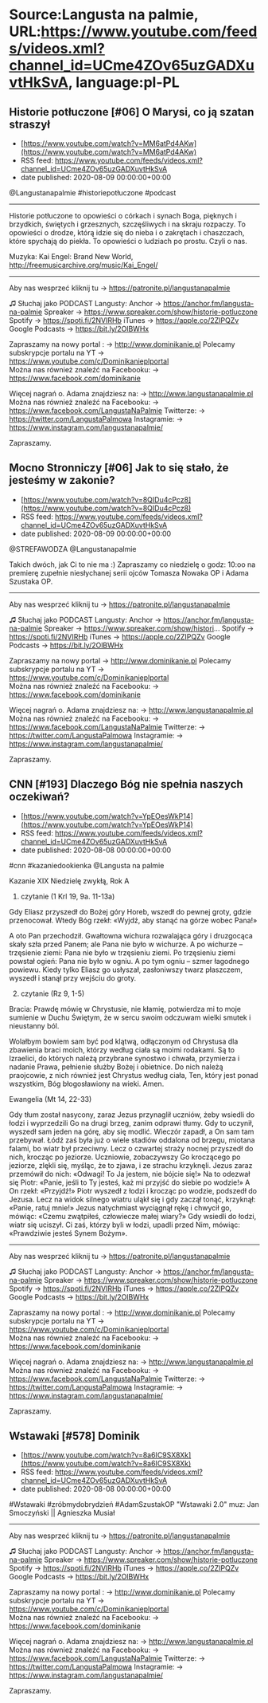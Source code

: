 # Source:Langusta na palmie, URL:https://www.youtube.com/feeds/videos.xml?channel_id=UCme4ZOv65uzGADXuvtHkSvA, language:pl-PL

## Historie potłuczone [#06] O Marysi, co ją szatan straszył
 - [https://www.youtube.com/watch?v=MM6atPd4AKw](https://www.youtube.com/watch?v=MM6atPd4AKw)
 - RSS feed: https://www.youtube.com/feeds/videos.xml?channel_id=UCme4ZOv65uzGADXuvtHkSvA
 - date published: 2020-08-09 00:00:00+00:00

@Langustanapalmie   #historiepotłuczone #podcast
________________________________________
Historie potłuczone to opowieści o córkach i synach Boga, pięknych i brzydkich, świętych i grzesznych, szczęśliwych i na skraju rozpaczy. To opowieści o drodze, którą idzie się do nieba i o zakrętach i chaszczach, które spychają do piekła. To opowieści o ludziach po prostu. Czyli o nas.

Muzyka: Kai Engel: Brand New World, http://freemusicarchive.org/music/Kai_Engel/
________________________________________

Aby nas wesprzeć kliknij tu → https://patronite.pl/langustanapalmie

♫ Słuchaj jako PODCAST Langusty: 
Anchor → https://anchor.fm/langusta-na-palmie
Spreaker → https://www.spreaker.com/show/historie-potluczone
Spotify → https://spoti.fi/2NVIRHb
iTunes → https://apple.co/2ZIPQZv
Google Podcasts → https://bit.ly/2OlBWHx

Zapraszamy na nowy portal :
→ http://www.dominikanie.pl
Polecamy subskrypcje portalu na YT
→ https://www.youtube.com/c/Dominikanieplportal  
Można nas również znaleźć na Facebooku: 
→ https://www.facebook.com/dominikanie

Więcej nagrań o. Adama znajdziesz na: 
→ http://www.langustanapalmie.pl
Można nas również znaleźć na Facebooku: 
→ https://www.facebook.com/LangustaNaPalmie
Twitterze: 
→ https://twitter.com/LangustaPalmowa
Instagramie: 
→ https://www.instagram.com/langustanapalmie/

Zapraszamy.

## Mocno Stronniczy [#06] Jak to się stało, że jesteśmy w zakonie?
 - [https://www.youtube.com/watch?v=8QIDu4cPcz8](https://www.youtube.com/watch?v=8QIDu4cPcz8)
 - RSS feed: https://www.youtube.com/feeds/videos.xml?channel_id=UCme4ZOv65uzGADXuvtHkSvA
 - date published: 2020-08-09 00:00:00+00:00

@STREFAWODZA @Langustanapalmie 

Takich dwóch, jak Ci to nie ma :) Zapraszamy co niedzielę o godz: 10:oo na premierę zupełnie niesłychanej serii ojców Tomasza Nowaka OP i Adama Szustaka OP.
________________________________________

Aby nas wesprzeć kliknij tu → https://patronite.pl/langustanapalmie

♫ Słuchaj jako PODCAST Langusty: 
Anchor → https://anchor.fm/langusta-na-palmie
Spreaker → https://www.spreaker.com/show/histori...
Spotify → https://spoti.fi/2NVIRHb
iTunes → https://apple.co/2ZIPQZv
Google Podcasts → https://bit.ly/2OlBWHx

Zapraszamy na nowy portal 
→ http://www.dominikanie.pl
Polecamy subskrypcje portalu na YT
→ https://www.youtube.com/c/Dominikanieplportal  
Można nas również znaleźć na Facebooku: 
→ https://www.facebook.com/dominikanie

Więcej nagrań o. Adama znajdziesz na: 
→ http://www.langustanapalmie.pl
Można nas również znaleźć na Facebooku: 
→ https://www.facebook.com/LangustaNaPalmie
Twitterze: 
→ https://twitter.com/LangustaPalmowa
Instagramie: 
→ https://www.instagram.com/langustanapalmie/

Zapraszamy.

## CNN [#193] Dlaczego Bóg nie spełnia naszych oczekiwań?
 - [https://www.youtube.com/watch?v=YpEOesWkP14](https://www.youtube.com/watch?v=YpEOesWkP14)
 - RSS feed: https://www.youtube.com/feeds/videos.xml?channel_id=UCme4ZOv65uzGADXuvtHkSvA
 - date published: 2020-08-08 00:00:00+00:00

#cnn #kazaniedookienka  @Langusta na palmie  

Kazanie XIX Niedzielę zwykłą, Rok A

1. czytanie (1 Krl 19, 9a. 11-13a)

Gdy Eliasz przyszedł do Bożej góry Horeb, wszedł do pewnej groty, gdzie przenocował. Wtedy Bóg rzekł: «Wyjdź, aby stanąć na górze wobec Pana!»

A oto Pan przechodził. Gwałtowna wichura rozwalająca góry i druzgocąca skały szła przed Panem; ale Pana nie było w wichurze. A po wichurze – trzęsienie ziemi: Pana nie było w trzęsieniu ziemi. Po trzęsieniu ziemi powstał ogień: Pana nie było w ogniu. A po tym ogniu – szmer łagodnego powiewu. Kiedy tylko Eliasz go usłyszał, zasłoniwszy twarz płaszczem, wyszedł i stanął przy wejściu do groty.

2. czytanie (Rz 9, 1-5)

Bracia: Prawdę mówię w Chrystusie, nie kłamię, potwierdza mi to moje sumienie w Duchu Świętym, że w sercu swoim odczuwam wielki smutek i nieustanny ból.

Wolałbym bowiem sam być pod klątwą, odłączonym od Chrystusa dla zbawienia braci moich, którzy według ciała są moimi rodakami. Są to Izraelici, do których należą przybrane synostwo i chwała, przymierza i nadanie Prawa, pełnienie służby Bożej i obietnice. Do nich należą praojcowie, z nich również jest Chrystus według ciała, Ten, który jest ponad wszystkim, Bóg błogosławiony na wieki. Amen.

Ewangelia (Mt 14, 22-33)

Gdy tłum został nasycony, zaraz Jezus przynaglił uczniów, żeby wsiedli do łodzi i wyprzedzili Go na drugi brzeg, zanim odprawi tłumy. Gdy to uczynił, wyszedł sam jeden na górę, aby się modlić. Wieczór zapadł, a On sam tam przebywał. Łódź zaś była już o wiele stadiów oddalona od brzegu, miotana falami, bo wiatr był przeciwny. Lecz o czwartej straży nocnej przyszedł do nich, krocząc po jeziorze. Uczniowie, zobaczywszy Go kroczącego po jeziorze, zlękli się, myśląc, że to zjawa, i ze strachu krzyknęli. Jezus zaraz przemówił do nich: «Odwagi! To Ja jestem, nie bójcie się!» Na to odezwał się Piotr: «Panie, jeśli to Ty jesteś, każ mi przyjść do siebie po wodzie!»
A On rzekł: «Przyjdź!» Piotr wyszedł z łodzi i krocząc po wodzie, podszedł do Jezusa. Lecz na widok silnego wiatru uląkł się i gdy zaczął tonąć, krzyknął: «Panie, ratuj mnie!»
Jezus natychmiast wyciągnął rękę i chwycił go, mówiąc: «Czemu zwątpiłeś, człowiecze małej wiary?» Gdy wsiedli do łodzi, wiatr się uciszył. Ci zaś, którzy byli w łodzi, upadli przed Nim, mówiąc: «Prawdziwie jesteś Synem Bożym».
________________________________________

Aby nas wesprzeć kliknij tu → https://patronite.pl/langustanapalmie

♫ Słuchaj jako PODCAST Langusty: 
Anchor → https://anchor.fm/langusta-na-palmie
Spreaker → https://www.spreaker.com/show/historie-potluczone
Spotify → https://spoti.fi/2NVIRHb
iTunes → https://apple.co/2ZIPQZv
Google Podcasts → https://bit.ly/2OlBWHx

Zapraszamy na nowy portal :
→ http://www.dominikanie.pl
Polecamy subskrypcje portalu na YT
→ https://www.youtube.com/c/Dominikanieplportal  
Można nas również znaleźć na Facebooku: 
→ https://www.facebook.com/dominikanie

Więcej nagrań o. Adama znajdziesz na: 
→ http://www.langustanapalmie.pl
Można nas również znaleźć na Facebooku: 
→ https://www.facebook.com/LangustaNaPalmie
Twitterze: 
→ https://twitter.com/LangustaPalmowa
Instagramie: 
→ https://www.instagram.com/langustanapalmie/

Zapraszamy.

## Wstawaki [#578] Dominik
 - [https://www.youtube.com/watch?v=8a6IC9SX8Xk](https://www.youtube.com/watch?v=8a6IC9SX8Xk)
 - RSS feed: https://www.youtube.com/feeds/videos.xml?channel_id=UCme4ZOv65uzGADXuvtHkSvA
 - date published: 2020-08-08 00:00:00+00:00

#Wstawaki #zróbmydobrydzień #AdamSzustakOP
"Wstawaki 2.0" muz: Jan Smoczyński || Agnieszka Musiał  
________________________________________

Aby nas wesprzeć kliknij tu → https://patronite.pl/langustanapalmie

♫ Słuchaj jako PODCAST Langusty: 
Anchor → https://anchor.fm/langusta-na-palmie
Spreaker → https://www.spreaker.com/show/historie-potluczone
Spotify → https://spoti.fi/2NVIRHb
iTunes → https://apple.co/2ZIPQZv
Google Podcasts → https://bit.ly/2OlBWHx

Zapraszamy na nowy portal :
→ http://www.dominikanie.pl
Polecamy subskrypcje portalu na YT
→ https://www.youtube.com/c/Dominikanieplportal  
Można nas również znaleźć na Facebooku: 
→ https://www.facebook.com/dominikanie

Więcej nagrań o. Adama znajdziesz na: 
→ http://www.langustanapalmie.pl
Można nas również znaleźć na Facebooku: 
→ https://www.facebook.com/LangustaNaPalmie
Twitterze: 
→ https://twitter.com/LangustaPalmowa
Instagramie: 
→ https://www.instagram.com/langustanapalmie/

Zapraszamy.

